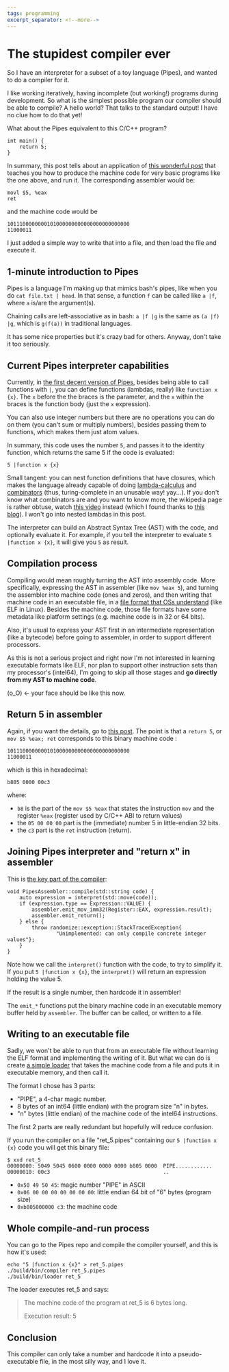 ```yaml
---
tags: programming
excerpt_separator: <!--more-->
---
```


# The stupidest compiler ever

So I have an interpreter for a subset of a toy language (Pipes), and wanted to do a
compiler for it.

I like working iteratively, having incomplete (but
working!) programs during development. So what is the simplest possible program
our compiler should be able to compile? A hello world? That talks to the standard output! I have no clue how
to do that yet!

What about the Pipes equivalent to this C/C++ program?
```
int main() {
    return 5;
}
```
In summary, this post tells about an application of [this wonderful
post](https://www.hanshq.net/ones-and-zeros.html) that teaches you how to
produce the machine code for very basic programs like the one above, and run it. The
corresponding assembler would be:
```
movl $5, %eax
ret
```
and the machine code would be 
```
1011100000000101000000000000000000000000
11000011
```

I just added a simple way to write that into a file, and then load the file and
execute it.

<!--more-->

## 1-minute introduction to Pipes

Pipes is a language I'm making up that mimics bash's pipes, like when you do
`cat file.txt | head`. In that sense, a function `f` can be called like `a |f`,
where `a` is/are the argument(s).

Chaining calls are left-associative as in bash: `a |f |g` is the same as `(a |f)
|g`, which is `g(f(a))` in traditional languages.

It has some nice properties but it's crazy bad for others. Anyway, don't take it
too seriously.

## Current Pipes interpreter capabilities

Currently, in [the first decent version of
Pipes](https://bitbucket.org/jmmut/pipes/src/0.0.0/src/test/test_interpreter.cpp),
besides being able to call functions with `|`, you can define functions
(lambdas, really) like `function x {x}`. The `x` before the the braces is the
parameter, and the `x` within the braces is the function body (just the `x`
expression).

You can also use integer numbers but there
are no operations you can do on them (you can't sum or multiply numbers),
besides passing them to functions, which makes them just atom values.

In summary, this code uses the number `5`, and passes it to the identity
function, which returns the same 5 if the code is evaluated:

```
5 |function x {x}
```

Small tangent: you can nest function definitions that have closures, which makes
the language already capable of doing
[lambda-calculus](https://en.wikipedia.org/wiki/Lambda_calculus)
and [combinators](https://en.wikipedia.org/wiki/Combinatory_logic) (thus,
turing-complete in an unusable way! yay...). If you don't
know what combinators are and you want to know more, the wikipedia page is rather obtuse, watch [this
video](https://www.youtube.com/watch?v=3VQ382QG-y4)
instead (which I found thanks to [this
blog](https://risingentropy.com/for-loops-and-bounded-quantifiers-in-lambda-calculus/)).
I won't go into nested lambdas in this post.

The interpreter can build an Abstract Syntax Tree (AST) with the code, and
optionally evaluate it. For example, if you tell the interpreter to evaluate 
`5 |function x {x}`, it will give you `5` as result.

## Compilation process

Compiling would mean roughly turning the AST into assembly code. More
specifically, expressing the AST in assembler (like `mov %eax 5`), and turning the assembler into
machine code (ones and zeros), and then writing that machine code in an
executable file, in a [file format that OSs
understand](https://en.wikipedia.org/wiki/Comparison_of_executable_file_formats)
(like ELF in Linux). Besides the machine code, those file formats have some
metadata like platform settings (e.g. machine code is in 32 or 64 bits).

Also, it's usual to express your AST first in an intermediate representation
(like a bytecode) before going to assembler, in order to support different
processors.

As this is not a serious project and right now I'm not interested in learning
executable formats like ELF, nor plan to support other instruction sets than my
processor's (intel64), I'm going to skip all those stages and **go directly from
my AST to machine code**.

(o_O)  <- your face should be like this now.

## Return 5 in assembler

Again, if you want the details, go to [this
post](https://www.hanshq.net/ones-and-zeros.html). The point is that a `return
5`, or `mov $5 %eax; ret` corresponds to this binary machine code :

```
1011100000000101000000000000000000000000
11000011
```
which is this in hexadecimal:
```
b805 0000 00c3
```
where:
- `b8` is the part of the `mov $5 %eax` that states the instruction `mov` and
  the register `%eax` (register used by C/C++ ABI to return values)
- the `05 00 00 00` part is the (immediate) number 5 in little-endian 32 bits.
- the `c3` part is the `ret` instruction (return).

## Joining Pipes interpreter and "return x" in assembler

This is [the key part of the
compiler](https://bitbucket.org/jmmut/pipes/src/be9ef5f278b67a386d88b7749283d43b739fd3a3/src/assembler/PipesAssembler.cpp#lines-10):
```
void PipesAssembler::compile(std::string code) {
    auto expression = interpret(std::move(code));
    if (expression.type == Expression::VALUE) {
        assembler.emit_mov_imm32(Register::EAX, expression.result);
        assembler.emit_return();
    } else {
        throw randomize::exception::StackTracedException{
                "Unimplemented: can only compile concrete integer values"};
    }
}

```

Note how we call the `interpret()` function with the code, to try to simplify it.
If you put `5 |function x {x}`, the `interpret()` will return an expression
holding the value 5.

If the result is a single number, then hardcode it in assembler!

The `emit_*`
functions put the binary machine code in an executable memory buffer held by
`assembler`. The buffer
can be called, or written to a file.

## Writing to an executable file

Sadly, we won't be able to run that from an executable file without learning the
ELF format and implementing the writing of it. But what we can do is create [a
simple
loader](https://bitbucket.org/jmmut/pipes/src/0.0.2/src/assembler/loader.cpp)
that takes the machine code from a file and puts it in executable
memory, and then call it.

The format I chose has 3 parts:

- "PIPE", a 4-char magic number.
- 8 bytes of an int64 (little endian) with the program size "n" in bytes.
- "n" bytes (little endian) of the machine code of the intel64 instructions.

The first 2 parts are really redundant but hopefully will reduce confusion.

If you run the compiler on a file "ret_5.pipes" containing our `5 |function x
{x}` code you will get this binary
file:

```
$ xxd ret_5
00000000: 5049 5045 0600 0000 0000 0000 b805 0000  PIPE............
00000010: 00c3                                     ..
```

- `0x50 49 50 45`: magic number "PIPE" in ASCII
- `0x06 00 00 00 00 00 00 00`: little endian 64 bit of "6" bytes (program size)
- `0xb805000000 c3`: the machine code

## Whole compile-and-run process

You can go to the Pipes repo and compile the compiler yourself, and this is how
it's used:

```
echo "5 |function x {x}" > ret_5.pipes
./build/bin/compiler ret_5.pipes
./build/bin/loader ret_5
```

The loader executes ret_5 and says:
> The machine code of the program at ret_5 is 6 bytes long.
>
> Execution result: 5


## Conclusion

This compiler can only take a number and hardcode it into a pseudo-executable file,
in the most silly way, and I love it.
